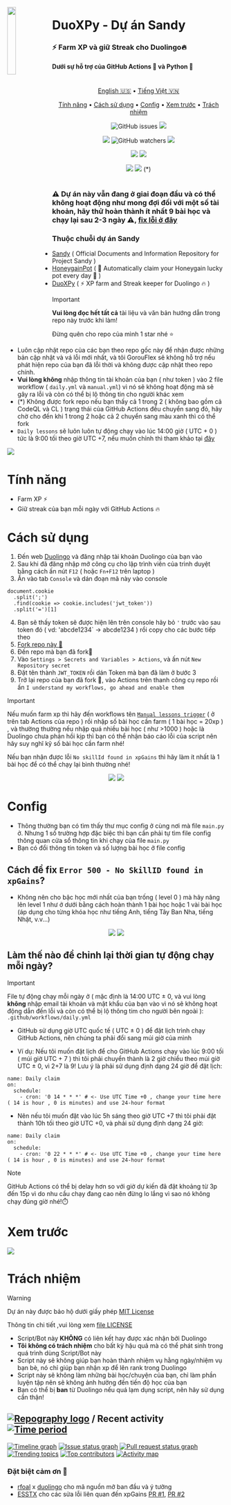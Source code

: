 <picture><img align="left" src="https://github.com/gorouflex/Sandy/blob/main/Img/DuoXPy/duo.svg" width="20%"/></picture>
<h1>DuoXPy - Dự án Sandy</h1>
<h3> ⚡️ Farm XP và giữ Streak cho Duolingo🔥</h3>
<h4>Dưới sự hỗ trợ của GitHub Actions 🐙 và Python 🐍</h5>

#

<p align="center">
  <a href="https://github.com/gorouflex/DuoXPy/">English 🇺🇸</a>
  •
  <a href="README-vn.md">Tiếng Việt 🇻🇳</a>
 <p align="center">
  <a href="#tính-năng">Tính năng</a>
  •
  <a href="#cách-sử-dụng">Cách sử dụng</a>
  •
  <a href="#config">Config</a>     
  •
  <a href="#xem-trước">Xem trước</a>
  •
  <a href="#trách-nhiệm">Trách nhiệm</a>  
</p>
<p align="center">
  <img alt="GitHub issues" src="https://img.shields.io/github/issues/gorouflex/DuoXPy?style=flat">
  <img src="https://img.shields.io/github/forks/gorouflex/DuoXPy?style=flat">
<p align="center">
  <img src="https://img.shields.io/github/stars/gorouflex/DuoXPy?style=flat">
  <img alt="GitHub watchers" src="https://img.shields.io/github/watchers/gorouflex/DuoXPy?style=flat">
  <img src="https://img.shields.io/github/contributors/gorouflex/DuoXPy?style=flat">
</p>
<p align="center">
  <a href="https://github.com/gorouflex/DuoXPy/actions/workflows/codeql.yml"><img src="https://github.com/gorouflex/DuoXPy/actions/workflows/codeql.yml/badge.svg"></a>
  <a href="https://github.com/gorouflex/DuoXPy/actions/workflows/cl.yml"><img src="https://github.com/gorouflex/DuoXPy/actions/workflows/cl.yml/badge.svg"></a>
</p>
<p align="center">
  <a href="https://github.com/gorouflex/DuoXPy/actions/workflows/daily.yml"><img src="https://github.com/gorouflex/DuoXPy/actions/workflows/daily.yml/badge.svg"></a>
  <a href="https://github.com/gorouflex/DuoXPy/actions/workflows/manual.yml"><img src="https://github.com/gorouflex/DuoXPy/actions/workflows/manual.yml/badge.svg"></a> (*)
</p>

#

### ⚠️ Dự án này vẫn đang ở giai đoạn đầu và có thể không hoạt động như mong đợi đối với một số tài khoản, hãy thử hoàn thành ít nhất 9 bài học và chạy lại sau 2-3 ngày ⚠️, <a href="https://github.com/gorouflex/DuoXPy/blob/main/README-vn.md#cách-để-fix-error-500---no-skillid-found-in-xpgains">fix lỗi ở đây</a>   

### Thuộc chuỗi dự án Sandy

- [Sandy](https://github.com/gorouflex/Sandy/) ( Official Documents and Information Repository for Project Sandy )
- [HoneygainPot](https://github.com/gorouflex/HoneygainPot/) ( 🐝 Automatically claim your Honeygain lucky pot every day 🍯 )
- [DuoXPy](https://github.com/gorouflex/DuoXPy/) ( ⚡️ XP farm and Streak keeper for Duolingo 🔥 )


> [!IMPORTANT]
> **Vui lòng đọc hết tất cả** tài liệu và văn bản hướng dẫn trong repo này trước khi làm!
>
> Đừng quên cho repo của mình 1 star nhé ⭐ 
> - Luôn cập nhật repo của các bạn theo repo gốc này để nhận được những bản cập nhật và vá lỗi mới nhất, và tôi GorouFlex sẽ không hỗ trợ nếu phát hiện repo của bạn đã lỗi thời và không được cập nhật theo repo chính.
> - **Vui lòng không** nhập thông tin tài khoản của bạn ( như token ) vào 2 file workflow ( `daily.yml` và `manual.yml`)  vì nó sẽ không hoạt động mà sẽ gây ra lỗi và còn có thể bị lộ thông tin cho người khác xem
> - (*) Không được fork repo nếu bạn thấy cả 1 trong 2 ( không bao gồm cả CodeQL và CL ) trạng thái của GitHub Actions đều chuyển sang đỏ, hãy chờ cho đến khi 1 trong 2 hoặc cả 2 chuyển sang màu xanh thì có thể fork
> - `Daily lessons` sẽ luôn luôn tự động chạy vào lúc 14:00 giờ ( UTC + 0 ) tức là 9:00 tối theo giờ UTC +7, nếu muốn chỉnh thì tham khảo tại [đây](https://github.com/gorouflex/DuoXPy/blob/main/README-vn.md#làm-thế-nào-để-chỉnh-lại-thời-gian-tự-động-chạy-mỗi-ngày)
> <img src="https://i.imgur.com/htGeFlY.jpg">
  
# Tính năng

- Farm XP ⚡️
- Giữ streak của bạn mỗi ngày với GitHub Actions 🔥

# Cách sử dụng

  1. Đến web [Duolingo](https://www.duolingo.com) và đăng nhập tài khoản Duolingo của bạn vào
  2. Sau khi đã đăng nhập mở công cụ cho lập trình viên của trình duyệt bằng cách ấn nút `F12` ( hoặc `Fn+F12` trên laptop )
  3. Ấn vào tab `Console` và dán đoạn mã này vào console
```
document.cookie
  .split(';')
  .find(cookie => cookie.includes('jwt_token'))
  .split('=')[1]
```
  4. Bạn sẽ thấy token sẽ được hiện lên trên console hãy bỏ `'` trước vào sau token đó ( vd: 'abcde1234` -> abcde1234 ) rồi copy cho các bước tiếp theo
  5. [Fork repo này 🍴](https://github.com/gorouflex/DuoXPy/fork)
  6. Đến repo mà bạn đã fork🍴
  7. Vào `Settings > Secrets and Variables > Actions`, và ấn nút `New Repository secret`
  8. Đặt tên thành `JWT_TOKEN` rồi dán Token mà bạn đã làm ở bước 3 
  9. Trở lại repo của bạn đã fork 🍴, vào Actions trên thanh công cụ repo rồi ấn `I understand my workflows, go ahead and enable them`
     
> [!IMPORTANT]
> Nếu muốn farm xp thì hãy đến workflows tên [`Manual lessons trigger`](https://github.com/gorouflex/DuoXPy/actions/workflows/manual.yml) ( ở trên tab Actions của repo ) rồi nhập số bài học cần farm ( 1 bài học = 20xp ) , và thường thường nếu nhập quá nhiều bài học ( như >1000 ) hoặc là Duolingo chưa phản hồi kịp thì bạn có thể nhận báo cáo lỗi của script nên hãy suy nghĩ kỹ số bài học cần farm nhé!
>
> Nếu bạn nhận được lỗi `No skillId found in xpGains` thì hãy làm ít nhất là 
1 bài học để có thể chạy lại bình thường nhé!

<p align="center">
  <img src="https://github.com/gorouflex/Sandy/blob/main/Img/DuoXPy/get_token.png">
  <img src="https://github.com/gorouflex/Sandy/blob/main/Img/DuoXPy/GitSettings.png">
</p>

# Config

- Thông thường bạn có tìm thấy thư mục config ở cùng nơi mà file `main.py` ở. Nhưng 1 số trường hợp đặc biệc thì bạn cần phải tự tìm file config thông quan cửa sổ thông tin khi chạy của file `main.py`
- Bạn có đổi thông tin token và số lượng bài học ở file config

## Cách để fix `Error 500 - No SkillID found in xpGains`?

- Không nên cho bậc học mới nhất của bạn trống ( level 0 ) mà hãy nâng lên level 1 như ở dưới bằng cách hoàn thành 1 bài học hoặc 1 vài bài học (áp dụng cho từng khóa học như tiếng Anh, tiếng Tây Ban Nha, tiếng Nhật, v.v...)

<p align="center">
  <img src="https://github.com/gorouflex/Sandy/blob/main/Img/DuoXPy/wrong.png">
  <img src="https://github.com/gorouflex/Sandy/blob/main/Img/DuoXPy/correct.png">
</p>

## Làm thế nào để chỉnh lại thời gian tự động chạy mỗi ngày?

> [!IMPORTANT]
File tự động chạy mỗi ngày ở ( mặc định là 14:00 UTC ± 0, và vui lòng **không** nhập email tài khoản và mật khẩu của bạn vào vì nó sẽ không hoạt động dẫn đến lỗi và còn có thể bị lộ thông tim cho người bên ngoài ): `.github/workflows/daily.yml`

- GitHub sử dụng giờ UTC quốc tế ( UTC ± 0 ) để đặt lịch trình chạy GitHub Actions, nên chúng ta phải đổi sang múi giờ của mình

- Ví dụ: Nếu tôi muốn đặt lịch để cho GitHub Actions chạy vào lúc 9:00 tối ( múi giờ UTC + 7 ) thì tôi phải chuyển thành là 2 giờ chiều theo múi giờ UTC ± 0, vì 2+7 là 9!
Lưu ý là phải sử dụng định dạng 24 giờ để đặt lịch: 

```
name: Daily claim
on:
  schedule:
    - cron: '0 14 * * *' # <- Use UTC Time +0 , change your time here ( 14 is hour , 0 is minutes) and use 24-hour format
```

- Nên nếu tôi muốn đặt vào lúc 5h sáng theo giờ UTC +7 thì tôi phải đặt thành 10h tối theo giờ UTC +0, và phải sử dụng định dạng 24 giờ:

```
name: Daily claim
on:
  schedule:
    - cron: '0 22 * * *' # <- Use UTC Time +0 , change your time here ( 14 is hour , 0 is minutes) and use 24-hour format
```

> [!NOTE]
> GitHub Actions có thể bị delay hơn so với giờ dự kiến đã đặt khoảng từ 3p đến 15p vì do nhu cầu chạy đang cao nên đừng lo lắng vì sao nó không chạy đúng giờ nhé!⏱️

# Xem trước

<p align="left">
  <img src="https://github.com/gorouflex/Sandy/blob/main/Img/DuoXPy/preview.png">
</p>

# Trách nhiệm

> [!WARNING]
> Dự án này được bảo hộ dưới giấy phép [MIT License](https://mit-license.org/)
> 
> Thông tin chi tiết ,vui lòng xem [file LICENSE](/LICENSE)
> - Script/Bot này **KHÔNG** có liên kết hay được xác nhận bởi Duolingo
> - **Tôi** **không có trách nhiệm** cho bất kỳ hậu quả mà có thể phát sinh trong quá trình dùng Script/Bot này
> - Script này sẽ không giúp bạn hoàn thành nhiệm vụ hằng ngày/nhiệm vụ bạn bè, nó chỉ giúp bạn nhận xp để lên rank trong Duolingo
> - Script này sẽ không làm những bài học/chuyện của bạn, chỉ làm phần luyện tập nên sẽ không ảnh hưởng đến tiến độ học của bạn
> - Bạn có thể bị **ban** từ Duolingo nếu quá lạm dụng script, nên hãy sử dụng cẩn thận!

## [![Repography logo](https://images.repography.com/logo.svg)](https://repography.com) / Recent activity [![Time period](https://images.repography.com/44739709/gorouflex/DuoXPy/recent-activity/WJ80z3pywpSIlPEOjRoSCvu-K9h5u0NtXJN_qAaLnRA/tero5srSFgivBt4WNpHw1eF_blCjOl895bVS_SEw2HU_badge.svg)](https://repography.com)
[![Timeline graph](https://images.repography.com/44739709/gorouflex/DuoXPy/recent-activity/WJ80z3pywpSIlPEOjRoSCvu-K9h5u0NtXJN_qAaLnRA/tero5srSFgivBt4WNpHw1eF_blCjOl895bVS_SEw2HU_timeline.svg)](https://github.com/gorouflex/DuoXPy/commits)
[![Issue status graph](https://images.repography.com/44739709/gorouflex/DuoXPy/recent-activity/WJ80z3pywpSIlPEOjRoSCvu-K9h5u0NtXJN_qAaLnRA/tero5srSFgivBt4WNpHw1eF_blCjOl895bVS_SEw2HU_issues.svg)](https://github.com/gorouflex/DuoXPy/issues)
[![Pull request status graph](https://images.repography.com/44739709/gorouflex/DuoXPy/recent-activity/WJ80z3pywpSIlPEOjRoSCvu-K9h5u0NtXJN_qAaLnRA/tero5srSFgivBt4WNpHw1eF_blCjOl895bVS_SEw2HU_prs.svg)](https://github.com/gorouflex/DuoXPy/pulls)
[![Trending topics](https://images.repography.com/44739709/gorouflex/DuoXPy/recent-activity/WJ80z3pywpSIlPEOjRoSCvu-K9h5u0NtXJN_qAaLnRA/tero5srSFgivBt4WNpHw1eF_blCjOl895bVS_SEw2HU_words.svg)](https://github.com/gorouflex/DuoXPy/commits)
[![Top contributors](https://images.repography.com/44739709/gorouflex/DuoXPy/recent-activity/WJ80z3pywpSIlPEOjRoSCvu-K9h5u0NtXJN_qAaLnRA/tero5srSFgivBt4WNpHw1eF_blCjOl895bVS_SEw2HU_users.svg)](https://github.com/gorouflex/DuoXPy/graphs/contributors)
[![Activity map](https://images.repography.com/44739709/gorouflex/DuoXPy/recent-activity/WJ80z3pywpSIlPEOjRoSCvu-K9h5u0NtXJN_qAaLnRA/tero5srSFgivBt4WNpHw1eF_blCjOl895bVS_SEw2HU_map.svg)](https://github.com/gorouflex/DuoXPy/commits)

### Đặt biệt cảm ơn 💖
- [rfoal](https://github.com/rfoel/) x [duolingo](https://github.com/rfoel/duolingo) cho mã nguồn mở ban đầu và ý tưởng
- [ESSTX](https://github.com/ESSTX) cho các sửa lỗi liên quan đến xpGains [PR #1](https://github.com/gorouflex/DuoXPy/pull/1), [PR #2](https://github.com/gorouflex/DuoXPy/pull/2)

